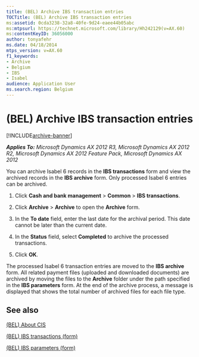 ```yaml
---
title: (BEL) Archive IBS transaction entries
TOCTitle: (BEL) Archive IBS transaction entries
ms:assetid: 0cda3238-32a8-40fe-9d24-eaee44b05abc
ms:mtpsurl: https://technet.microsoft.com/library/Hh242129(v=AX.60)
ms:contentKeyID: 36056000
author: tonyafehr
ms.date: 04/18/2014
mtps_version: v=AX.60
f1_keywords:
- Archive
- Belgium
- IBS
- Isabel
audience: Application User
ms.search.region: Belgium
---
```


# (BEL) Archive IBS transaction entries 


[!INCLUDE[archive-banner](includes/archive-banner.md)]


_**Applies To:** Microsoft Dynamics AX 2012 R3, Microsoft Dynamics AX 2012 R2, Microsoft Dynamics AX 2012 Feature Pack, Microsoft Dynamics AX 2012_

You can archive Isabel 6 records in the **IBS transactions** form and view the archived records in the **IBS archive** form. Only processed Isabel 6 entries can be archived.

1.  Click **Cash and bank management** \> **Common** \> **IBS transactions**.

2.  Click **Archive** \> **Archive** to open the **Archive** form.

3.  In the **To date** field, enter the last date for the archival period. This date cannot be later than the current date.

4.  In the **Status** field, select **Completed** to archive the processed transactions.

5.  Click **OK**.

The processed Isabel 6 transaction entries are moved to the **IBS archive** form. All related payment files (uploaded and downloaded documents) are archived by moving the files to the **Archive** folder under the path specified in the **IBS parameters** form. At the end of the archive process, a message is displayed that shows the total number of archived files for each file type.

## See also

[(BEL) About CIS](bel-about-cis.md)

[(BEL) IBS transactions (form)](https://technet.microsoft.com/library/hh227606\(v=ax.60\))

[(BEL) IBS parameters (form)](https://technet.microsoft.com/library/hh209077\(v=ax.60\))

  


